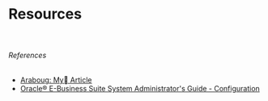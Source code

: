 # Resources

<br>

###### References
- <a href="https://www.araboug.org/ib/topic/50649-%D8%A7%D8%B3%D8%AA%D8%AE%D8%AF%D9%85-fndload-%D9%84%D9%84%D9%86%D9%82%D9%84-%D8%A7%D9%84%D8%B9%D9%86%D8%A7%D8%B5%D8%B1-%D9%85%D9%86-instance-%D8%A7%D9%84%D9%89-instance-%D8%A7%D8%AE%D8%B1%D9%89/">Araboug: My ِArticle</a>
- <a href="https://docs.oracle.com/cd/E18727_01/doc.121/e12893/T174296T206863.htm">Oracle® E-Business Suite System Administrator's Guide - Configuration</a>

<br>



